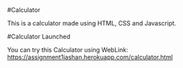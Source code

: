 
#Calculator

This is a calculator made using HTML, CSS and Javascript.

#Calculator Launched

You can try this Calculator using WebLink: https://assignment1jashan.herokuapp.com/calculator.html


